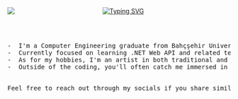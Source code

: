 <div align="center">
  <img src="https://github.com/fukichime/fukichime/main/assets/87714713/a0d83727-8417-4d42-8229-3754be3a676d" align="left" />

  <a href="https://git.io/typing-svg">
    <img src="https://readme-typing-svg.demolab.com?font=Fira+Code&weight=500&size=50&pause=2000&color=8A7FF7&background=6CFF8400&repeat=false&random=false&width=680&height=140&lines=HELLO+HELLO%2C+I'M+ESRA!" alt="Typing SVG" />
  </a>
</div>

<br><br>
<pre>
-  I'm a Computer Engineering graduate from Bahçşehir University.
-  Currently focused on learning .NET Web API and related technologies.
-  As for my hobbies, I'm an artist in both traditional and digital mediums.
-  Outside of the coding, you'll often catch me immersed in the gaming.
<br>
Feel free to reach out through my socials if you share similar interests or have any exciting projects in mind.
<br>
</pre>




